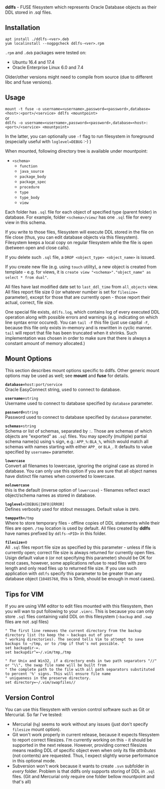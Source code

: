 
**ddlfs** - FUSE filesystem which represents Oracle Database objects as their DDL stored in .sql files.


Installation
------------
`apt install ./ddlfs-<ver>.deb`  
`yum localinstall --nogpgcheck ddlfs-<ver>.rpm`

`.rpm` and `.deb` packages were tested on:

* Ubuntu 16.4 and 17.4
* Oracle Enterprise Linux 6.0 and 7.4

Older/other versions might need to compile from source (due to different libc and fuse versions).


Usage
-----
`mount -t fuse -o username=<username>,password=<password>,database=<host>:<port>/<service> ddlfs <mountpoint>`  
or  
`ddlfs -o username=<username>,password=<password>,database=<host>:<port>/<service> <mountpoint>`

In the latter, you can optionally use `-f` flag to run filesystem in foreground (especially useful with `loglevel=DEBUG` :-) )

When mounted, following directory tree is available under mountpoint:
 
* `<schema>`
  * `function`
  * `java_source`
  * `package_body`
  * `package_spec`
  * `procedure`
  * `type`
  * `type_body`
  * `view`

Each folder has `.sql` file for each object of specified type (parent folder) in database. For example, folder `<schema>/view/`
has one `.sql` file for every view in this schema.

If you write to those files, filesystem will execute DDL stored in the file on file close (thus, you can edit database objects
via this filesystem). Filesystem keeps a local copy on regular filesystem while the file is open (between open and close calls).

If you delete such `.sql` file, a `DROP <object_type> <object_name>` is issued.

If you create new file (e.g. using `touch` utility), a new object is created from template - e.g. for views, it is 
`create view "<schema>"."object_name" as select * from dual"`.

All files have last modified date set to `last_ddl_time` from `all_objects` view. All files report file size 0 (or whatever
number is set for `filesize=` parameter), except for those that are currently open - those report their actual, correct, file size. 

One special file exists, `ddlfs.log`, which contains log of every executed DDL operation along with possible errors and 
warnings (e.g. indicating on which line syntax error occured). You can `tail -F` this file (just use capital `-F`, because this file only exists in-memory and is rewritten in cyclic manner. `tail` will report that file has been truncated when it shrinks. Such implementation was chosen in order to make sure that there is always a constant amount of memory allocated.)


Mount Options
-------------

This section describes mount options specific to
ddlfs. Other generic mount options may be used as well; see **mount** and **fuse** for details.


**`database=`**`host:port/service`  
Oracle EasyConnect string, used to connect to database.

**`username=`**`string`  
Username used to connect to database specified by `database` parameter.

**`password=`**`string`  
Password used to connect to database specified by `database` parameter.

**`schemas=`**`string`  
Schema or list of schemas, separated by `:`. Those are schemas of which objects are "exported" as `.sql` files. You may specify (multiple) partial schema name(s) using `%`
sign, e.g.: `APP_%:BLA_%`, which would match all schemas with names starting with either `APP_` or `BLA_`. It defaults to value specified by `username=` parameter.

**`lowercase`**  
Convert all filenames to lowercase, ignoring the original case as stored in database. You can only use this option if you are sure that all object names have distinct file names when converted to lowercase.

**`nolowercase`**  
this is the default (inverse option of `lowercase`) - filenames reflect exact 
object/schema names as stored in database. 

**`loglevel=`**`[DEBUG|INFO|ERROR]`  
Defines verbosity used for stdout messages. Default value is `INFO`.

**`temppath=`**`/tmp`  
Where to store temporary files - offline copies of DDL statements while their files are open. 
`/tmp` location is used by default. All files created by **ddlfs** have names prefixed by `ddlfs-<PID>` in this folder.

**`filesize=`**`0`  
All `.sql` files report file size as specified by this parameter - unless if file is currently open; correct file size 
is always returned for currently open files. Usign default value `0` (or not specifying this parameter) should be OK for 
most cases, however, some applications refuse to read files with zero length and only read files up to returned file size. 
If you use such application with `ddlfs` specify this parameter to be greater than any database object (`10485760`, this 
is 10mb, should be enough in most cases).

Tips for VIM
------------
If you are using VIM editor to edit files mounted with this filesystem, then you will wan to put following to your `.vimrc`.
This is because you can only store `.sql` files containing valid DDL on this filesystem (`~backup` and `.swp` files are not .sql files)

```
" The first line removes the current directory from the backup directory list (to keep the ~ backups out of your
" working directories). The second tells Vim to attempt to save backups to ~/tmp, or to /tmp if that's not possible. "
set backupdir-=.
set backupdir^=~/.vim/tmp,/tmp
```

```
" For Unix and Win32, if a directory ends in two path separators "//" or "\\", the swap file name will be built from
" the complete path to the file with all path separators substituted to percent '%' signs. This will ensure file name
" uniqueness in the preserve directory.
set directory=~/.vim/swapfiles//
```

Version Control
---------------
You can use this filesystem with version control software such as Git or Mercurial. So far I've tested:

* Mercurial (`hg`) seems to work without any issues (just don't specify `filesize` mount option).
* Git won't work properly in current release, because it expects filesystem to report correct filesizes. I'm currently 
working on this - it should be supported in the next release. However, providing correct filesizes means 
reading DDL of specific object even when only its file *attributes* (not contents) are requested. Thus, I expect 
slightly worse performance in this optional mode.
* Subversion won't work because it wants to create `.svn` subfolder in *every* folder. Problem is that ddlfs only 
supports storing of DDL in `.sql` files. (Git and Mercurial only require one folder bellow mountpoint and that's all)


